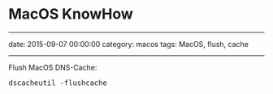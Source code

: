 # MacOS KnowHow
--- 
date: 2015-09-07 00:00:00
category: macos
tags: MacOS, flush, cache
***

Flush MacOS DNS-Cache:
    <pre>dscacheutil -flushcache</pre>

